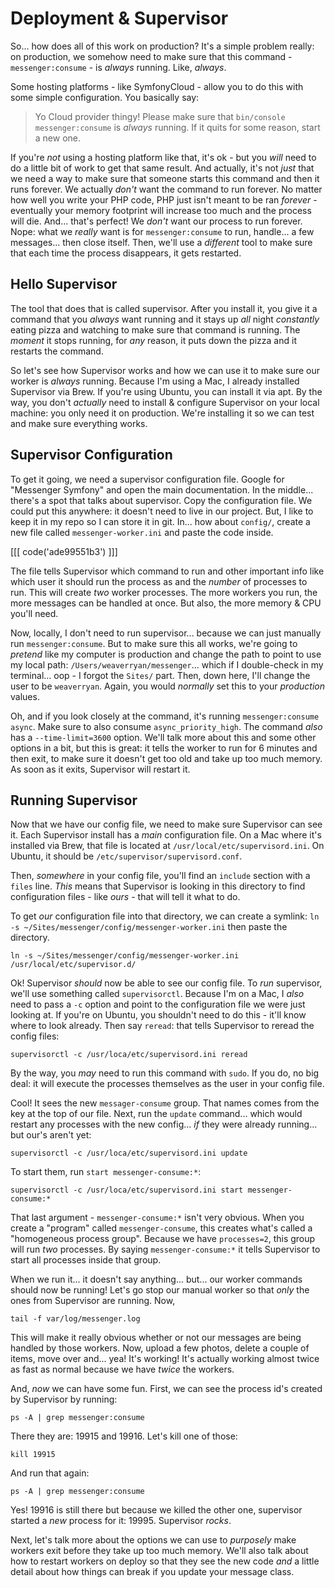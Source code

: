 # Deployment & Supervisor

So... how does all of this work on production? It's a simple problem really: on
production, we somehow need to make sure that this command - `messenger:consume` -
is *always* running. Like, *always*.

Some hosting platforms - like SymfonyCloud - allow you to do this with some
simple configuration. You basically say:

> Yo Cloud provider thingy! Please make sure that `bin/console messenger:consume`
> is *always* running. If it quits for some reason, start a new one.

If you're *not* using a hosting platform like that, it's ok - but you *will* need
to do a little bit of work to get that same result. And actually, it's not *just*
that we need a way to make sure that someone starts this command and then it
runs forever. We actually *don't* want the command to run forever. No matter how
well you write your PHP code, PHP just isn't meant to be ran *forever* - eventually
your memory footprint will increase too much and the process will die. And... that's
perfect! We *don't* want our process to run forever. Nope: what we *really* want
is for `messenger:consume` to run, handle... a few messages... then close itself.
Then, we'll use a *different* tool to make sure that each time the process
disappears, it gets restarted.

## Hello Supervisor

The tool that does that is called supervisor. After you install it, you give it
a command that you *always* want running and it stays up *all* night *constantly*
eating pizza and watching to make sure that command is running. The *moment* it
stops running, for *any* reason, it puts down the pizza and it restarts the command.

So let's see how Supervisor works and how we can use it to make sure our worker
is *always* running. Because I'm using a Mac, I already installed Supervisor
via Brew. If you're using Ubuntu, you can install it via apt. By the way, you
don't *actually* need to install & configure Supervisor on your local machine:
you only need it on production. We're installing it so we can test and make sure
everything works.

## Supervisor Configuration

To get it going, we need a supervisor configuration file. Google for
"Messenger Symfony" and open the main documentation. In the middle... there's a
spot that talks about supervisor. Copy the configuration file. We could put
this anywhere: it doesn't need to live in our project. But, I like to keep it in
my repo so I can store it in git. In... how about `config/`, create a new file
called `messenger-worker.ini` and paste the code inside.

[[[ code('ade99551b3') ]]]

The file tells Supervisor which command to run and other important info like which
user it should run the process as and the *number* of processes to run. This will
create *two* worker processes. The more workers you run, the more messages can
be handled at once. But also, the more memory & CPU you'll need.

Now, locally, I don't need to run supervisor... because we can just manually run
`messenger:consume`. But to make sure this all works, we're going to *pretend*
like my computer is production and change the path to point to use my local path:
`/Users/weaverryan/messenger`... which if I double-check in my terminal... oop - I
forgot the `Sites/` part. Then, down here, I'll change the user to be `weaverryan`.
Again, you would *normally* set this to your *production* values.

Oh, and if you look closely at the command, it's running
`messenger:consume async`. Make sure to also consume `async_priority_high`.
The command *also* has a `--time-limit=3600` option. We'll talk more about this
and some other options in a bit, but this is great: it tells the worker to run
for 6 minutes and then exit, to make sure it doesn't get too old and take up
too much memory. As soon as it exits, Supervisor will restart it.

## Running Supervisor

Now that we have our config file, we need to make sure Supervisor can see it.
Each Supervisor install has a *main* configuration file. On a Mac where it's
installed via Brew, that file is located at `/usr/local/etc/supervisord.ini`.
On Ubuntu, it should be `/etc/supervisor/supervisord.conf`.

Then, *somewhere* in your config file, you'll find an `include` section with a
`files` line. *This* means that Supervisor is looking in this directory to find
configuration files - like *ours* - that will tell it what to do.

To get *our* configuration file into that directory, we can create a symlink:
`ln -s ~/Sites/messenger/config/messenger-worker.ini` then paste the directory.

```terminal-silent
ln -s ~/Sites/messenger/config/messenger-worker.ini /usr/local/etc/supervisor.d/
```

Ok! Supervisor *should* now be able to see our config file. To *run* supervisor,
we'll use something called `supervisorctl`. Because I'm on a Mac, I *also* need to
pass a `-c` option and point to the configuration file we were just looking at.
If you're on Ubuntu, you shouldn't need to do this - it'll know where to look
already. Then say `reread`: that tells Supervisor to reread the config files:

```terminal-silent
supervisorctl -c /usr/loca/etc/supervisord.ini reread
```

By the way, you *may* need to run this command with `sudo`. If you do, no big deal:
it will execute the processes themselves as the user in your config file.

Cool! It sees the new `messager-consume` group. That names comes from the key
at the top of our file. Next, run the `update` command... which would restart
any processes with the new config... *if* they were already running... but our's
aren't yet:

```terminal-silent
supervisorctl -c /usr/loca/etc/supervisord.ini update
```

To start them, run `start messenger-consume:*`:

```terminal-silent
supervisorctl -c /usr/loca/etc/supervisord.ini start messenger-consume:*
```

That last argument - `messenger-consume:*` isn't very obvious. When you create a
"program" called `messenger-consume`, this creates what's called a
"homogeneous process group". Because we have `processes=2`, this group will run
*two* processes. By saying `messenger-consume:*` it tells Supervisor to start all
processes inside that group.

When we run it... it doesn't say anything... but... our worker commands should now
be running! Let's go stop our manual worker so that *only* the ones from Supervisor
are running. Now,

```terminal
tail -f var/log/messenger.log
```

This will make it really obvious whether or not our messages are being handled by
those workers. Now, upload a few photos, delete a couple of items, move over and...
yea! It's working! It's actually working almost twice as fast as normal because
we have *twice* the workers.

And, *now* we can have some fun. First, we can see the process id's created by
Supervisor by running:

```terminal
ps -A | grep messenger:consume
```

There they are: 19915 and 19916. Let's kill one of those:

```terminal
kill 19915
```

And run that again:

```terminal-silent
ps -A | grep messenger:consume
```

Yes! 19916 is still there but because we killed the other one, supervisor started
a *new* process for it: 19995. Supervisor *rocks*.

Next, let's talk more about the options we can use to *purposely* make workers
exit before they take up too much memory. We'll also talk about how to restart
workers on deploy so that they see the new code *and* a little detail about how
things can break if you update your message class.
